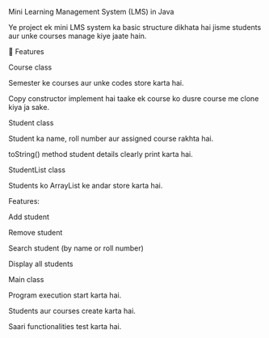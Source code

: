 Mini Learning Management System (LMS) in Java

Ye project ek mini LMS system ka basic structure dikhata hai jisme students aur unke courses manage kiye jaate hain.

🚀 Features

Course class

Semester ke courses aur unke codes store karta hai.

Copy constructor implement hai taake ek course ko dusre course me clone kiya ja sake.

Student class

Student ka name, roll number aur assigned course rakhta hai.

toString() method student details clearly print karta hai.

StudentList class

Students ko ArrayList ke andar store karta hai.

Features:

Add student

Remove student

Search student (by name or roll number)

Display all students

Main class

Program execution start karta hai.

Students aur courses create karta hai.

Saari functionalities test karta hai.
